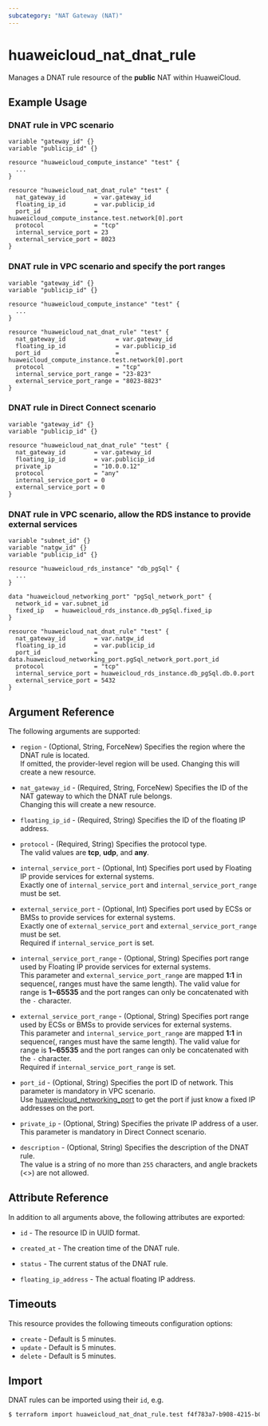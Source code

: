 ```yaml
---
subcategory: "NAT Gateway (NAT)"
---
```


# huaweicloud_nat_dnat_rule

Manages a DNAT rule resource of the **public** NAT within HuaweiCloud.

## Example Usage

### DNAT rule in VPC scenario

```hcl
variable "gateway_id" {}
variable "publicip_id" {}

resource "huaweicloud_compute_instance" "test" {
  ...
}

resource "huaweicloud_nat_dnat_rule" "test" {
  nat_gateway_id        = var.gateway_id
  floating_ip_id        = var.publicip_id
  port_id               = huaweicloud_compute_instance.test.network[0].port
  protocol              = "tcp"
  internal_service_port = 23
  external_service_port = 8023
}
```

### DNAT rule in VPC scenario and specify the port ranges

```hcl
variable "gateway_id" {}
variable "publicip_id" {}

resource "huaweicloud_compute_instance" "test" {
  ...
}

resource "huaweicloud_nat_dnat_rule" "test" {
  nat_gateway_id              = var.gateway_id
  floating_ip_id              = var.publicip_id
  port_id                     = huaweicloud_compute_instance.test.network[0].port
  protocol                    = "tcp"
  internal_service_port_range = "23-823"
  external_service_port_range = "8023-8823"
}
```

### DNAT rule in Direct Connect scenario

```hcl
variable "gateway_id" {}
variable "publicip_id" {}

resource "huaweicloud_nat_dnat_rule" "test" {
  nat_gateway_id        = var.gateway_id
  floating_ip_id        = var.publicip_id
  private_ip            = "10.0.0.12"
  protocol              = "any"
  internal_service_port = 0
  external_service_port = 0
}
```

### DNAT rule in VPC scenario, allow the RDS instance to provide external services

```hcl
variable "subnet_id" {}
variable "natgw_id" {}
variable "publicip_id" {}

resource "huaweicloud_rds_instance" "db_pgSql" {
  ...
}

data "huaweicloud_networking_port" "pgSql_network_port" {
  network_id = var.subnet_id
  fixed_ip   = huaweicloud_rds_instance.db_pgSql.fixed_ip
}

resource "huaweicloud_nat_dnat_rule" "test" {
  nat_gateway_id        = var.natgw_id
  floating_ip_id        = var.publicip_id
  port_id               = data.huaweicloud_networking_port.pgSql_network_port.port_id
  protocol              = "tcp"
  internal_service_port = huaweicloud_rds_instance.db_pgSql.db.0.port
  external_service_port = 5432
}
```

## Argument Reference

The following arguments are supported:

* `region` - (Optional, String, ForceNew) Specifies the region where the DNAT rule is located.  
  If omitted, the provider-level region will be used. Changing this will create a new resource.

* `nat_gateway_id` - (Required, String, ForceNew) Specifies the ID of the NAT gateway to which the DNAT rule belongs.  
  Changing this will create a new resource.

* `floating_ip_id` - (Required, String) Specifies the ID of the floating IP address.

* `protocol` - (Required, String) Specifies the protocol type.  
  The valid values are **tcp**, **udp**, and **any**.

* `internal_service_port` - (Optional, Int) Specifies port used by Floating IP provide services for external
  systems.  
  Exactly one of `internal_service_port` and `internal_service_port_range` must be set.

* `external_service_port` - (Optional, Int) Specifies port used by ECSs or BMSs to provide services for
  external systems.  
  Exactly one of `external_service_port` and `external_service_port_range` must be set.  
  Required if `internal_service_port` is set.

* `internal_service_port_range` - (Optional, String) Specifies port range used by Floating IP provide services
  for external systems.  
  This parameter and `external_service_port_range` are mapped **1:1** in sequence(, ranges must have the same length).
  The valid value for range is **1~65535** and the port ranges can only be concatenated with the `-` character.

* `external_service_port_range` - (Optional, String) Specifies port range used by ECSs or BMSs to provide
  services for external systems.  
  This parameter and `internal_service_port_range` are mapped **1:1** in sequence(, ranges must have the same length).
  The valid value for range is **1~65535** and the port ranges can only be concatenated with the `-` character.  
  Required if `internal_service_port_range` is set.

* `port_id` - (Optional, String) Specifies the port ID of network. This parameter is mandatory in VPC scenario.  
  Use [huaweicloud_networking_port](../data-sources/networking_port) to get the port if just know a fixed IP addresses
  on the port.

* `private_ip` - (Optional, String) Specifies the private IP address of a user. This parameter is mandatory in
  Direct Connect scenario.

* `description` - (Optional, String) Specifies the description of the DNAT rule.  
  The value is a string of no more than `255` characters, and angle brackets (<>) are not allowed.

## Attribute Reference

In addition to all arguments above, the following attributes are exported:

* `id` - The resource ID in UUID format.

* `created_at` - The creation time of the DNAT rule.

* `status` - The current status of the DNAT rule.

* `floating_ip_address` - The actual floating IP address.

## Timeouts

This resource provides the following timeouts configuration options:

* `create` - Default is 5 minutes.
* `update` - Default is 5 minutes.
* `delete` - Default is 5 minutes.

## Import

DNAT rules can be imported using their `id`, e.g.

```bash
$ terraform import huaweicloud_nat_dnat_rule.test f4f783a7-b908-4215-b018-724960e5df4a
```
